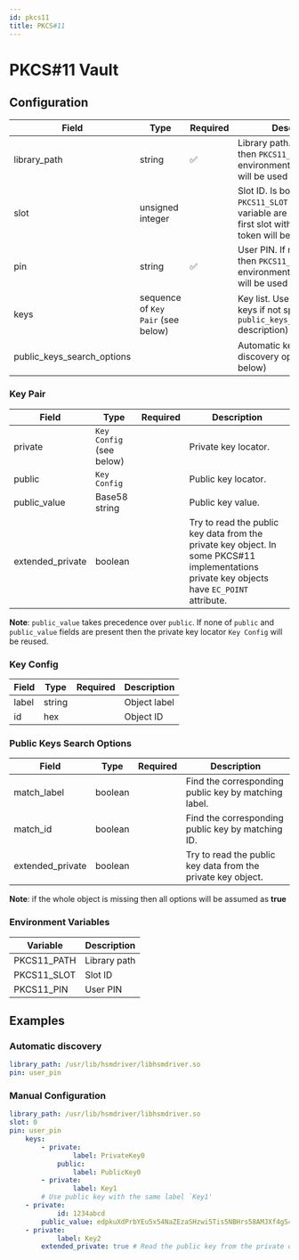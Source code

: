 ```yaml
---
id: pkcs11
title: PKCS#11
---
```


# PKCS#11 Vault

## Configuration

| Field                      | Type                               | Required | Description                                                  |
| -------------------------- | ---------------------------------- | -------- | ------------------------------------------------------------ |
| library_path               | string                             | ✅        | Library path. If not specified then `PKCS11_PATH` environment variable value will be used instead. |
| slot                       | unsigned integer                   |          | Slot ID. Is both the field and `PKCS11_SLOT` environment variable are missed then the first slot with an initialised token will be used. |
| pin                        | string                             | ✅        | User PIN.  If not specified then `PKCS11_PIN` environment variable value will be used instead. |
| keys                       | sequence of `Key Pair` (see below) |          | Key list. Use all available keys if not specified (see `public_keys_search_options` description) |
| public_keys_search_options |                                    |          | Automatic key pair discovery options (see below)             |

### Key Pair

| Field            | Type                     | Required | Description                                                  |
| ---------------- | ------------------------ | -------- | ------------------------------------------------------------ |
| private          | `Key Config` (see below) |          | Private key locator.                                         |
| public           | `Key Config`             |          | Public key locator.                                          |
| public_value     | Base58 string            |          | Public key value.                                            |
| extended_private | boolean                  |          | Try to read the public key data from the private key object. In some PKCS#11 implementations private key objects have `EC_POINT` attribute. |

**Note**: `public_value` takes precedence over `public`. If none of `public` and `public_value` fields are present then the private key locator `Key Config` will be reused.

### Key Config

| Field | Type   | Required | Description  |
| ----- | ------ | -------- | ------------ |
| label | string |          | Object label |
| id    | hex    |          | Object ID    |

### Public Keys Search Options

| Field            | Type    | Required | Description                                                  |
| ---------------- | ------- | -------- | ------------------------------------------------------------ |
| match_label      | boolean |          | Find the corresponding public key by matching label.         |
| match_id         | boolean |          | Find the corresponding public key by matching ID.            |
| extended_private | boolean |          | Try to read the public key data from the private key object. |

**Note**: if the whole object is missing then all options will be assumed as **true**

### Environment Variables

| Variable    | Description  |
| ----------- | ------------ |
| PKCS11_PATH | Library path |
| PKCS11_SLOT | Slot ID      |
| PKCS11_PIN  | User PIN     |

## Examples

### Automatic discovery

```yaml
library_path: /usr/lib/hsmdriver/libhsmdriver.so
pin: user_pin
```

### Manual Configuration

```yaml
library_path: /usr/lib/hsmdriver/libhsmdriver.so
slot: 0
pin: user_pin
	keys:
		- private:
				label: PrivateKey0
			public:
				label: PublicKey0
		- private:
				label: Key1
		# Use public key with the same label `Key1'
    - private:
    		id: 1234abcd
    	public_value: edpkuXdPrbYEu5x54NaZEzaSHzwi5Tis5NBHrs58AMJXf4gS4iz5eQ
    - private:
    		label: Key2
    	extended_private: true # Read the public key from the private object
```
